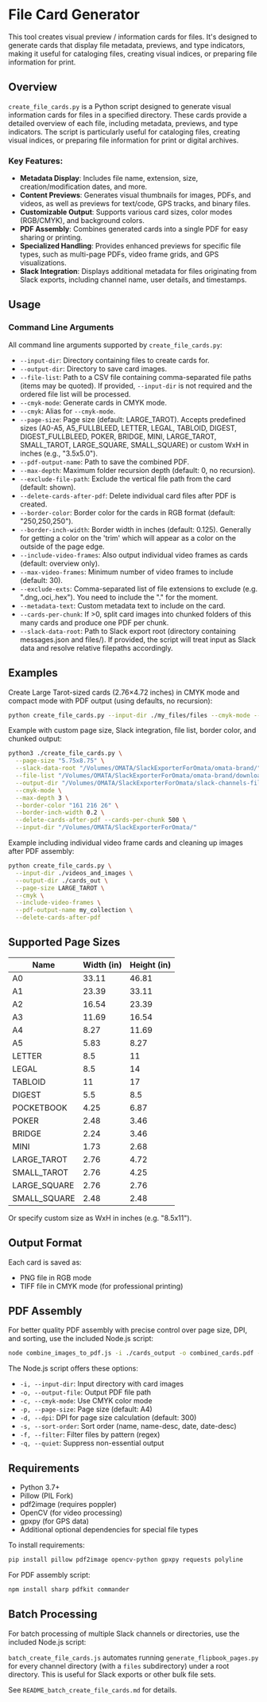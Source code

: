 # File Card Generator

This tool creates visual preview / information cards for files. It's designed to generate cards that display file metadata, previews, and type indicators, making it useful for cataloging files, creating visual indices, or preparing file information for print.

## Overview

`create_file_cards.py` is a Python script designed to generate visual information cards for files in a specified directory. These cards provide a detailed overview of each file, including metadata, previews, and type indicators. The script is particularly useful for cataloging files, creating visual indices, or preparing file information for print or digital archives.

### Key Features:

- **Metadata Display**: Includes file name, extension, size, creation/modification dates, and more.
- **Content Previews**: Generates visual thumbnails for images, PDFs, and videos, as well as previews for text/code, GPS tracks, and binary files.
- **Customizable Output**: Supports various card sizes, color modes (RGB/CMYK), and background colors.
- **PDF Assembly**: Combines generated cards into a single PDF for easy sharing or printing.
- **Specialized Handling**: Provides enhanced previews for specific file types, such as multi-page PDFs, video frame grids, and GPS visualizations.
- **Slack Integration**: Displays additional metadata for files originating from Slack exports, including channel name, user details, and timestamps.

## Usage

### Command Line Arguments

All command line arguments supported by `create_file_cards.py`:

- `--input-dir`: Directory containing files to create cards for.
- `--output-dir`: Directory to save card images.
- `--file-list`: Path to a CSV file containing comma-separated file paths (items may be quoted). If provided, `--input-dir` is not required and the ordered file list will be processed.
- `--cmyk-mode`: Generate cards in CMYK mode.
- `--cmyk`: Alias for `--cmyk-mode`.
- `--page-size`: Page size (default: LARGE_TAROT). Accepts predefined sizes (A0-A5, A5_FULLBLEED, LETTER, LEGAL, TABLOID, DIGEST, DIGEST_FULLBLEED, POKER, BRIDGE, MINI, LARGE_TAROT, SMALL_TAROT, LARGE_SQUARE, SMALL_SQUARE) or custom WxH in inches (e.g., "3.5x5.0").
- `--pdf-output-name`: Path to save the combined PDF.
- `--max-depth`: Maximum folder recursion depth (default: 0, no recursion).
- `--exclude-file-path`: Exclude the vertical file path from the card (default: shown).
- `--delete-cards-after-pdf`: Delete individual card files after PDF is created.
- `--border-color`: Border color for the cards in RGB format (default: "250,250,250").
- `--border-inch-width`: Border width in inches (default: 0.125). Generally for getting a color on the 'trim' which will appear as a color on the outside of the page edge.
- `--include-video-frames`: Also output individual video frames as cards (default: overview only).
- `--max-video-frames`: Minimum number of video frames to include (default: 30).
- `--exclude-exts`: Comma-separated list of file extensions to exclude (e.g. ".dng,.oci,.hex"). You need to include the "." for the moment.
- `--metadata-text`: Custom metadata text to include on the card.
- `--cards-per-chunk`: If >0, split card images into chunked folders of this many cards and produce one PDF per chunk.
- `--slack-data-root`: Path to Slack export root (directory containing messages.json and files/). If provided, the script will treat input as Slack data and resolve relative filepaths accordingly.

## Examples

Create Large Tarot-sized cards (2.76×4.72 inches) in CMYK mode and compact mode with PDF output (using defaults, no recursion):

```bash
python create_file_cards.py --input-dir ./my_files/files --cmyk-mode --compact
```

Example with custom page size, Slack integration, file list, border color, and chunked output:

```bash
python3 ./create_file_cards.py \
  --page-size "5.75x8.75" \
  --slack-data-root "/Volumes/OMATA/SlackExporterForOmata/omata-brand/" \
  --file-list "/Volumes/OMATA/SlackExporterForOmata/omata-brand/downloaded_files.json" \
  --output-dir "/Volumes/OMATA/SlackExporterForOmata/slack-channels-file-cards/omata-brand_file_cards_output" \
  --cmyk-mode \
  --max-depth 3 \
  --border-color "161 216 26" \
  --border-inch-width 0.2 \
  --delete-cards-after-pdf --cards-per-chunk 500 \
  --input-dir "/Volumes/OMATA/SlackExporterForOmata/"
```

Example including individual video frame cards and cleaning up images after PDF assembly:

```bash
python create_file_cards.py \
  --input-dir ./videos_and_images \
  --output-dir ./cards_out \
  --page-size LARGE_TAROT \
  --cmyk \
  --include-video-frames \
  --pdf-output-name my_collection \
  --delete-cards-after-pdf
```

## Supported Page Sizes

| Name         | Width (in) | Height (in) |
|--------------|------------|-------------|
| A0           | 33.11      | 46.81       |
| A1           | 23.39      | 33.11       |
| A2           | 16.54      | 23.39       |
| A3           | 11.69      | 16.54       |
| A4           | 8.27       | 11.69       |
| A5           | 5.83       | 8.27        |
| LETTER       | 8.5        | 11          |
| LEGAL        | 8.5        | 14          |
| TABLOID      | 11         | 17          |
| DIGEST       | 5.5        | 8.5         |
| POCKETBOOK   | 4.25       | 6.87        |
| POKER        | 2.48       | 3.46        |
| BRIDGE       | 2.24       | 3.46        |
| MINI         | 1.73       | 2.68        |
| LARGE_TAROT  | 2.76       | 4.72        |
| SMALL_TAROT  | 2.76       | 4.25        |
| LARGE_SQUARE | 2.76       | 2.76        |
| SMALL_SQUARE | 2.48       | 2.48        |

Or specify custom size as WxH in inches (e.g. "8.5x11").

## Output Format

Each card is saved as:
- PNG file in RGB mode
- TIFF file in CMYK mode (for professional printing)

## PDF Assembly

For better quality PDF assembly with precise control over page size, DPI, and sorting, use the included Node.js script:

```bash
node combine_images_to_pdf.js -i ./cards_output -o combined_cards.pdf --cmyk-mode --page-size A4 --sort-order name
```

The Node.js script offers these options:
- `-i, --input-dir`: Input directory with card images
- `-o, --output-file`: Output PDF file path
- `-c, --cmyk-mode`: Use CMYK color mode
- `-p, --page-size`: Page size (default: A4)
- `-d, --dpi`: DPI for page size calculation (default: 300)
- `-s, --sort-order`: Sort order (name, name-desc, date, date-desc)
- `-f, --filter`: Filter files by pattern (regex)
- `-q, --quiet`: Suppress non-essential output

## Requirements

- Python 3.7+
- Pillow (PIL Fork)
- pdf2image (requires poppler)
- OpenCV (for video processing)
- gpxpy (for GPS data)
- Additional optional dependencies for special file types

To install requirements:
```bash
pip install pillow pdf2image opencv-python gpxpy requests polyline
```

For PDF assembly script:
```bash
npm install sharp pdfkit commander
```

## Batch Processing

For batch processing of multiple Slack channels or directories, use the included Node.js script:

`batch_create_file_cards.js` automates running `generate_flipbook_pages.py` for every channel directory (with a `files` subdirectory) under a root directory. This is useful for Slack exports or other bulk file sets.

See `README_batch_create_file_cards.md` for details.